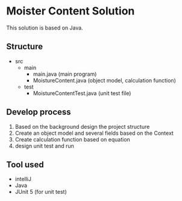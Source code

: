 # Moister Content Solution

This solution is based on Java.


## Structure

- src
    - main
        - main.java (main program)
        - MoistureContent.java (object model, calculation function)
    - test
        - MoistureContentTest.java (unit test file)

## Develop process

1. Based on the background design the project structure
2. Create an object model and several fields based on the Context
3. Create calculation function based on equation
4. design unit test and run



## Tool used

- intelliJ
- Java
- JUnit 5 (for unit test)

